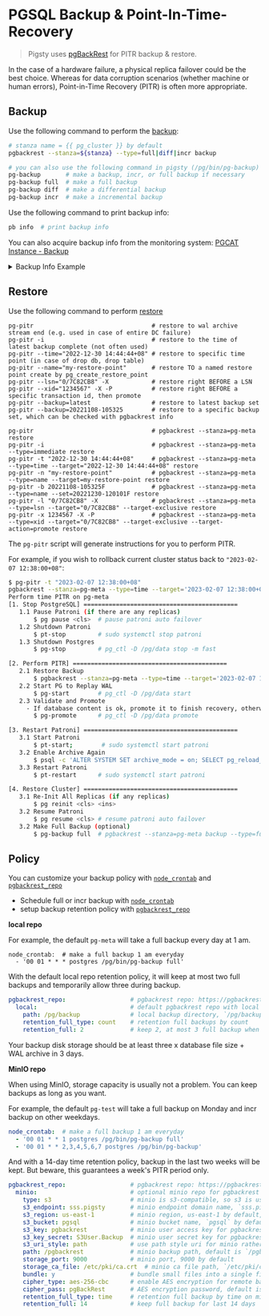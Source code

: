# PGSQL Backup & Point-In-Time-Recovery

> Pigsty uses [pgBackRest](https://pgbackrest.org/) for PITR backup & restore.

In the case of a hardware failure, a physical replica failover could be the best choice. Whereas for data corruption scenarios (whether machine or human errors), Point-in-Time Recovery (PITR) is often more appropriate.



## Backup

Use the following command to perform the [backup](https://pgbackrest.org/command.html#command-backup):

```bash
# stanza name = {{ pg_cluster }} by default
pgbackrest --stanza=${stanza} --type=full|diff|incr backup

# you can also use the following command in pigsty (/pg/bin/pg-backup)
pg-backup       # make a backup, incr, or full backup if necessary
pg-backup full  # make a full backup
pg-backup diff  # make a differential backup
pg-backup incr  # make a incremental backup
```

Use the following command to print backup info:

```bash
pb info  # print backup info
```

You can also acquire backup info from the monitoring system: [PGCAT Instance - Backup](https://demo.pigsty.cc/d/pgcat-instance/pgcat-instance?from=now-1h&to=now&var-job=pgsql&var-ds=Prometheus&orgId=1&viewPanel=158)


<details><summary>Backup Info Example</summary>

```bash
$ pb info
stanza: pg-meta
    status: ok
    cipher: none

    db (current)
        wal archive min/max (14): 000000010000000000000001/000000010000000000000023

        full backup: 20221108-105325F
            timestamp start/stop: 2022-11-08 10:53:25 / 2022-11-08 10:53:29
            wal start/stop: 000000010000000000000004 / 000000010000000000000004
            database size: 96.6MB, database backup size: 96.6MB
            repo1: backup set size: 18.9MB, backup size: 18.9MB

        incr backup: 20221108-105325F_20221108-105938I
            timestamp start/stop: 2022-11-08 10:59:38 / 2022-11-08 10:59:41
            wal start/stop: 00000001000000000000000F / 00000001000000000000000F
            database size: 246.7MB, database backup size: 167.3MB
            repo1: backup set size: 35.4MB, backup size: 20.4MB
            backup reference list: 20221108-105325F
```

</details>



## Restore

Use the following command to perform [restore](https://pgbackrest.org/command.html#command-restore)

```
pg-pitr                                 # restore to wal archive stream end (e.g. used in case of entire DC failure)
pg-pitr -i                              # restore to the time of latest backup complete (not often used)
pg-pitr --time="2022-12-30 14:44:44+08" # restore to specific time point (in case of drop db, drop table)
pg-pitr --name="my-restore-point"       # restore TO a named restore point create by pg_create_restore_point
pg-pitr --lsn="0/7C82CB8" -X            # restore right BEFORE a LSN
pg-pitr --xid="1234567" -X -P           # restore right BEFORE a specific transaction id, then promote
pg-pitr --backup=latest                 # restore to latest backup set
pg-pitr --backup=20221108-105325        # restore to a specific backup set, which can be checked with pgbackrest info

pg-pitr                                 # pgbackrest --stanza=pg-meta restore
pg-pitr -i                              # pgbackrest --stanza=pg-meta --type=immediate restore
pg-pitr -t "2022-12-30 14:44:44+08"     # pgbackrest --stanza=pg-meta --type=time --target="2022-12-30 14:44:44+08" restore
pg-pitr -n "my-restore-point"           # pgbackrest --stanza=pg-meta --type=name --target=my-restore-point restore
pg-pitr -b 20221108-105325F             # pgbackrest --stanza=pg-meta --type=name --set=20221230-120101F restore
pg-pitr -l "0/7C82CB8" -X               # pgbackrest --stanza=pg-meta --type=lsn --target="0/7C82CB8" --target-exclusive restore
pg-pitr -x 1234567 -X -P                # pgbackrest --stanza=pg-meta --type=xid --target="0/7C82CB8" --target-exclusive --target-action=promote restore
```

The `pg-pitr` script will generate instructions for you to perform PITR. 

For example, if you wish to rollback current cluster status back to `"2023-02-07 12:38:00+08"`:

```bash
$ pg-pitr -t "2023-02-07 12:38:00+08"
pgbackrest --stanza=pg-meta --type=time --target='2023-02-07 12:38:00+08' restore
Perform time PITR on pg-meta
[1. Stop PostgreSQL] ===========================================
   1.1 Pause Patroni (if there are any replicas)
       $ pg pause <cls>  # pause patroni auto failover
   1.2 Shutdown Patroni
       $ pt-stop         # sudo systemctl stop patroni
   1.3 Shutdown Postgres
       $ pg-stop         # pg_ctl -D /pg/data stop -m fast

[2. Perform PITR] ===========================================
   2.1 Restore Backup
       $ pgbackrest --stanza=pg-meta --type=time --target='2023-02-07 12:38:00+08' restore
   2.2 Start PG to Replay WAL
       $ pg-start        # pg_ctl -D /pg/data start
   2.3 Validate and Promote
     - If database content is ok, promote it to finish recovery, otherwise goto 2.1
       $ pg-promote      # pg_ctl -D /pg/data promote

[3. Restart Patroni] ===========================================
   3.1 Start Patroni
       $ pt-start;        # sudo systemctl start patroni
   3.2 Enable Archive Again
       $ psql -c 'ALTER SYSTEM SET archive_mode = on; SELECT pg_reload_conf();'
   3.3 Restart Patroni
       $ pt-restart      # sudo systemctl start patroni

[4. Restore Cluster] ===========================================
   3.1 Re-Init All Replicas (if any replicas)
       $ pg reinit <cls> <ins>
   3.2 Resume Patroni
       $ pg resume <cls> # resume patroni auto failover
   3.2 Make Full Backup (optional)
       $ pg-backup full  # pgbackrest --stanza=pg-meta backup --type=full
```





## Policy

You can customize your backup policy with [`node_crontab`](PARAM#node_crontab) and [`pgbackrest_repo`](PARAM#pgbackrest_repo)

* Schedule full or incr backup with [`node_crontab`](PARAM#node_crontab)
* setup backup retention policy with [`pgbackrest_repo`](PARAM#pgbackrest_repo)


**local repo**

For example, the default `pg-meta` will take a full backup every day at 1 am.

```
node_crontab:  # make a full backup 1 am everyday
  - '00 01 * * * postgres /pg/bin/pg-backup full'
```

With the default local repo retention policy, it will keep at most two full backups and temporarily allow three during backup.

```yaml
pgbackrest_repo:                  # pgbackrest repo: https://pgbackrest.org/configuration.html#section-repository
  local:                          # default pgbackrest repo with local posix fs
    path: /pg/backup              # local backup directory, `/pg/backup` by default
    retention_full_type: count    # retention full backups by count
    retention_full: 2             # keep 2, at most 3 full backup when using local fs repo
```

Your backup disk storage should be at least three x database file size + WAL archive in 3 days.

**MinIO repo**

When using MinIO, storage capacity is usually not a problem. You can keep backups as long as you want.

For example, the default `pg-test` will take a full backup on Monday and incr backup on other weekdays.

```yaml
node_crontab:  # make a full backup 1 am everyday
  - '00 01 * * 1 postgres /pg/bin/pg-backup full'
  - '00 01 * * 2,3,4,5,6,7 postgres /pg/bin/pg-backup'
```

And with a 14-day time retention policy, backup in the last two weeks will be kept. But beware, this guarantees a week's PITR period only.

```yaml
pgbackrest_repo:                  # pgbackrest repo: https://pgbackrest.org/configuration.html#section-repository=
  minio:                          # optional minio repo for pgbackrest
    type: s3                      # minio is s3-compatible, so s3 is used
    s3_endpoint: sss.pigsty       # minio endpoint domain name, `sss.pigsty` by default
    s3_region: us-east-1          # minio region, us-east-1 by default, useless for minio
    s3_bucket: pgsql              # minio bucket name, `pgsql` by default
    s3_key: pgbackrest            # minio user access key for pgbackrest
    s3_key_secret: S3User.Backup  # minio user secret key for pgbackrest
    s3_uri_style: path            # use path style uri for minio rather than host style
    path: /pgbackrest             # minio backup path, default is `/pgbackrest`
    storage_port: 9000            # minio port, 9000 by default
    storage_ca_file: /etc/pki/ca.crt  # minio ca file path, `/etc/pki/ca.crt` by default
    bundle: y                     # bundle small files into a single file
    cipher_type: aes-256-cbc      # enable AES encryption for remote backup repo
    cipher_pass: pgBackRest       # AES encryption password, default is 'pgBackRest'
    retention_full_type: time     # retention full backup by time on minio repo
    retention_full: 14            # keep full backup for last 14 days
```

